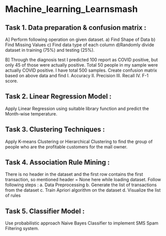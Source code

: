 # Machine_learning_Learnsmash

## Task 1. Data preparation & confusion matrix :
A] Perform following operation on given dataset. 
a) Find Shape of Data 
b) Find Missing Values 
c) Find data type of each column 
d)Randomly divide dataset in training (75%) and testing (25%).

B] Through the diagnosis test I predicted 100 report as COVID positive, but only 45 of those were actually positive. Total 50 people in my sample were actually COVID
positive. I have total 500 samples. Create confusion matrix based on above data and find 
I. Accuracy 
II. Precision 
III. Recall 
IV. F-1 score.

## Task 2. Linear Regression Model :
Apply Linear Regression using suitable library function and predict the Month-wise temperature.

## Task 3. Clustering Techniques :
Apply K-means Clustering or Hierarchical Clustering to find the group of people who are the profitable customers for the mall owner.

## Task 4. Association Rule Mining :
There is no header in the dataset and the first row contains the first transaction, so mentioned header = None here while loading dataset. Follow following steps :
a. Data Preprocessing
b. Generate the list of transactions from the dataset
c. Train Apriori algorithm on the dataset
d. Visualize the list of rules

## Task 5. Classifier Model :
Use probabilistic approach Naive Bayes Classifier to implement SMS Spam Filtering system.
